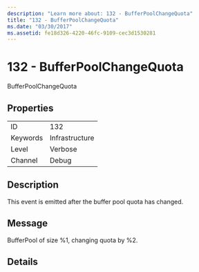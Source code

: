 ```yaml
---
description: "Learn more about: 132 - BufferPoolChangeQuota"
title: "132 - BufferPoolChangeQuota"
ms.date: "03/30/2017"
ms.assetid: fe18d326-4220-46fc-9109-cec3d1530281
---
```

# 132 - BufferPoolChangeQuota

BufferPoolChangeQuota  
  
## Properties  
  
|||  
|-|-|  
|ID|132|  
|Keywords|Infrastructure|  
|Level|Verbose|  
|Channel|Debug|  
  
## Description  

 This event is emitted after the buffer pool quota has changed.  
  
## Message  

 BufferPool of size %1, changing quota by %2.  
  
## Details
